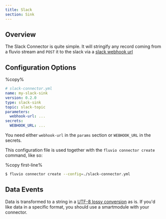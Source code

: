 ```yaml
---
title: Slack
section: Sink
---
```


## Overview

The Slack Connector is quite simple. It will stringify any record coming from a
fluvio stream and `POST` it to the slack via a [slack webhook url]

[slack webhook url]: https://api.slack.com/messaging/webhooks

## Configuration Options

%copy%
```yaml
# slack-connector.yml
name: my-slack-sink
version: 0.2.0
type: slack-sink
topic: slack-topic
parameters:
  webhook-url: ...
secrets:
  WEBHOOK_URL: ...
```

You need either `webhook-url` in the `params` section or `WEBHOOK_URL` in the
secrets.

This configuration file is used together with the `fluvio connector create` command, like so:

%copy first-line%
```bash
$ fluvio connector create --config=./slack-connector.yml
```

## Data Events

Data is transformed to a string in a [UTF-8 lossy conversion] as is. If you'd like data in a specific format, you should use a smartmodule with your connector.


[UTF-8 lossy conversion]: https://doc.rust-lang.org/std/string/struct.String.html#method.from_utf8_lossy
